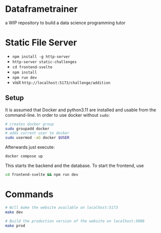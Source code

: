 # Dataframetrainer
a WIP repository to build a data science programming tutor

# Static File Server
- `npm install -g http-server`
- `http-server static-challenges`
- `cd frontend-svelte`
- `npm install`
- `npm run dev`
- visit `http://localhost:5173/challenge/addition`

## Setup
It is assumed that Docker and python3.11 are installed and usable from the command-line.
In order to use docker without `sudo`:
```bash
# creates docker group
sudo groupadd docker
# adds current user to docker
sudo usermod -aG docker $USER
```
Afterwards just execute:
```bash
docker compose up
```
This starts the backend and the database. To start the frontend, use
```bash
cd frontend-svelte && npm run dev
```

# Commands
```bash
# Will make the website available on localhost:5173
make dev

# Build the production version of the website on localhost:3000
make prod
```
